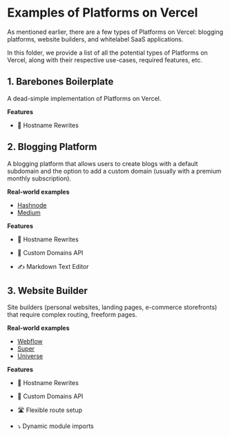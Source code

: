 # Examples of Platforms on Vercel

As mentioned earlier, there are a few types of Platforms on Vercel: blogging platforms, website builders, and whitelabel SaaS applications.

In this folder, we provide a list of all the potential types of Platforms on Vercel, along with their respective use-cases, required features, etc.

## 1. Barebones Boilerplate

A dead-simple implementation of Platforms on Vercel. 

**Features**

- 🔀 Hostname Rewrites

## 2. Blogging Platform 

A blogging platform that allows users to create blogs with a default subdomain and the option to add a custom domain (usually with a premium monthly subscription).

**Real-world examples**

- [Hashnode](https://hashnode.com/)
- [Medium](https://medium.com/)

**Features**

- 🔀 Hostname Rewrites

- 📍 Custom Domains API

- ✍️ Markdown Text Editor

## 3. Website Builder

Site builders (personal websites, landing pages, e-commerce storefronts) that require complex routing, freeform pages.

**Real-world examples**

- [Webflow](https://webflow.com/)
- [Super](https://super.so/)
- [Universe](https://onuniverse.com/)

**Features**

- 🔀 Hostname Rewrites

- 📍 Custom Domains API

- 🛣 Flexible route setup
- ⤵️ Dynamic module imports

